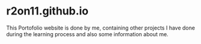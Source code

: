 # r2on11.github.io

This Portofolio website is done by me, containing other projects I have done during the learning process and also some information about me.